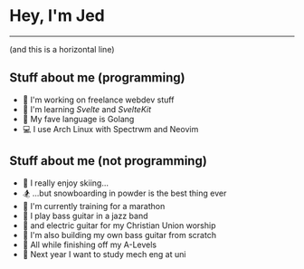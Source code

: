 # Hey, I'm Jed

---
(and this is a horizontal line)

## Stuff about me (programming)

- :microscope: I'm working on freelance webdev stuff
- :seedling: I'm learning _Svelte_ and _SvelteKit_
- :deciduous_tree: My fave language is Golang
- :computer: I use Arch Linux with Spectrwm and Neovim

## Stuff about me (not programming)

- :ski: I really enjoy skiing...
- :snowboarder: ...but snowboarding in powder is the best thing ever
- :runner: I'm currently training for a marathon
- :saxophone: I play bass guitar in a jazz band
- :guitar: and electric guitar for my Christian Union worship
- :wrench: I'm also building my own bass guitar from scratch
- :school: All while finishing off my A-Levels
- :hammer: Next year I want to study mech eng at uni
